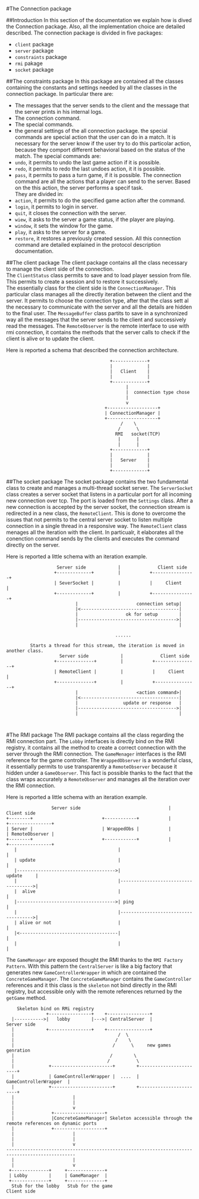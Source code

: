 #The Connection package

##Introduction
In this section of the documentation we explain how is dived the Connection package.
Also, all the  implementation choice are detailed described.
The connection package is divided in five packages:  
   - `client` package
   - `server` package
   - `constraints` package
   - `rmi` pakage
   - `socket` package
   
##The constraints package
In this package are contained all the classes containing the constants and settings needed by all the classes in the connection package.
In particular there are:
  - The messages that the server sends to the client and the message that the server prints in his internal logs.
  - The connection command.
  - The special commands.
  - the general settings of the all connection package.
the special commands are special action that the user can do in a match. It is necessary for the server know if the user try to do this particolar action, 
because they comport different behavioral based on the status of the match.
The special commands are:
  - `undo`, it permits to undo the last game action if it is possible.
  - `redo`, it permits to redo the last undoes action, it it is possible.
  - `pass`, it permits to pass a turn game, if it is possible.
The connection command are all the actions that a player can send to the server. Based on the this action, the server performs a specif task.  
They are divided in:
  - `action`, it permits to do the specified game action after the command.
  - `login`, it permits to login in server.
  - `quit`, it closes the connection with the server.
  - `wiew`, it asks to the server a game status, if the player are playing.
  - `window`, it sets the window for the game.
  - `play`, it asks to the server for a game.
  - `restore`, it restores a previously created session.
All this connection command are detailed explained in the protocol description documentation.

##The client package
The client package contains all the class necessary to manage the client side of the connection.  
The `ClientStatus` class permits to save and to load player session from file. This permits to create a session and to restore it successively.  
The essentially class for the client side is the `ConnectionManager`. This particular class manages all the directly iteration between the client and the server. 
It permits to choose the connection type, after that the class sett al the necessary to communicate with the server and all the details are hidden to the final user.
The `MessageBuffer` class partits to save in a synchronized way all the messages that the server sends to the client and successively read the messages.
The `RemoteObserver` is the remote interface to use with rmi connection, it contains the methods that the server calls to check if the client is alive or to update the client.

Here is reported a schema that described the connection architecture.
```
                                       +-------------+
                                       |             |
                                       |   Client    | 
                                       |             |
                                       +-------------+ 
                                             |
                                             |  connection type chose
                                             |
                                             v 
                                     +-------------------+
                                     | ConnectionManager |
                                     +-------------------+
                                           /    \
                                          /      \
                                         RMI   socket(TCP) 
                                          |      |
                                          |      |  
                                       +-------------+
                                       |             |
                                       |   Server    | 
                                       |             |
                                       +-------------+ 

```
##The socket package
The socket package contains the two fundamental class to create and manages a multi-thread socket server.
The `ServerSocket` class creates a server socket that listens in a particular port for all incoming new connection over tcp.
The port is loaded from the `Settings` class.
After a new connection is accepted by the server socket, the connection stream is redirected in a new class, the `RemoteClient`.
This is done to overcome the issues that not permits to the central server socket to listen multiple connection in a single thread in a responsive way.
The `RemoteClient` class menages all the iteration with the client. In particualr, it elaborates all the conenction command sends by the clients and executes the command directly on the server.

Here is reported a little schema with an iteration example.
```
                   Server side            |              Client side
                  +-------------+         |           +----------------+
                  | SeverSocket |         |           |     Client     |
                  +-------------+         |           +----------------+
                          |                      connection setup|
                          |<-------------------------------------|
                          |                  ok for setup        |
                          |------------------------------------->|
                          |                                      |
                         
                                         ...... 
                                         
         Starts a thread for this stream, the iteration is moved in another class.
                    Server side            |              Client side
                  +--------------+         |           +----------------+
                  | RemoteClient |         |           |     Client     |
                  +--------------+         |           +----------------+
                          |                      <action command>|
                          |<-------------------------------------|
                          |                 update or response   |
                          |------------------------------------->|
                          |                                      |
                                                   
                        
```

#The RMI package
The RMI package contains all the class regarding the RMI connection part.
The `Lobby` interfaces is directly bind on the RMI registry. it contains all the method to create a correct connection with the server through the RMI connection.
The `GameMenager` interfaces is the RMI reference for the game controller.
The `WrappedObserver` is a wonderful class, it essentially permits to use transparently a `RemoteObserver` because it hidden under a `GameObserver`.
This fact is possible thanks to the fact that the class wraps accurately a `RemoteObserver` and manages all the iteration over the RMI connection.

Here is reported a little schema with an iteration example.
```
                 Server side                                 |              Client side
+--------+                          +------------+           |           +----------------+
| Server |                          | WrappedObs |           |           | RemoteObserver |
+--------+                          +------------+           |           +----------------+
   |                                      |                                      |
   | update                               |                                      |
   |------------------------------------->|                           update     |
   |                                      |------------------------------------->|
   |  alive                               |                                      |
   |------------------------------------->| ping                                 |
   |                                      |------------------------------------->|
   | alive or not                         |                                      |
   |<-------------------------------------|                                      |
   |                                      |                                      |
```

The `GameMenager` are exposed thought the RMI thanks to the `RMI Factory Pattern`.
With this pattern the `CentralServer` is like a big factory that generates new `GameControllerWrapper` in which are contained the `ConcreteGameManager`.
The `ConcreteGameManager` contains the `GameController` references and it this class is the `skeleton` not bind directly in the RMI registry, but accessible only with the remote references returned by the `getGame` method.

```      
    Skeleton bind on RMi registry
               +----------------+    +----------------+
  |----------->|   lobby        |--->| CentralServer  |                       Server side
  |            +----------------+    +----------------+
  |                                       /  \
  |                                      /    \ 
  |                                     /      \     new games genration
  |                                    /        \
  |                                   /          \
  |             +-----------------------+        +------------------------+
  |             | GameControllerWrapper |  ....  | GameControllerWrapper  |
  |             +-----------------------+        +------------------------+                       
  |                      |
  |                      |
  |                      v                                   
  |              +-------------------+
  |              |ConcreteGameManager| Skeleton accessible through the remote references on dynamic ports
  |              +-------------------+                            
  |                      |
  |                      |
  |                      v
------------------------------------------------------------------------------------------------  
  |                      |
  |                      v
 +--------------+     +--------------+                
 | Lobby        |     | GameManager  | 
 +--------------+     +--------------+              
  Stub for the lobby   Stub for the game                                     Client side    
             
```         